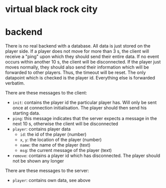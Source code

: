 # virtual black rock city


# backend
There is no real backend with a database. All data is just stored on the player side.
If a player does not move for more than 3 s, the client will receive a "ping" upon which they should send their entire data. If no event occurs within another 10 s, the client will be disconnected.
If the player just moves normally, they should also send their information which will be forwarded to other players. Thus, the timeout will be reset.
The only datapoint which is checked is the player id. Everything else is forwarded verbatim.

There are these messages to the client:

* `init`: contains the player id the particular player has. Will only be sent once at connection initialisation. The player should then send his starting data.
* `ping`: this message indicates that the server expects a message in the next 10 s, otherwise the client will be disconnected
* `player`: contains player data
  * `id`: the id of the player (number)
  * `x`, `y`: the location of the player (number)
  * `name`: the name of the player (text)
  * `msg`: the current message of the player (text)
* `remove`: contains a player id which has disconnected. The player should not be shown any longer

There are these messages to the server:
* `player`: contains own data, see above
